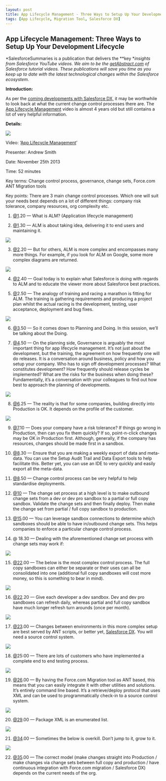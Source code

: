 ```yaml
---
layout: post
title: App Lifecycle Management - Three Ways to Setup Up Your Development Lifecycle
tags: [App Lifecycle, Migration Tool, Salesforce DX]
---
```


## App Lifecycle Management: Three Ways to Setup Up Your Development Lifecycle

*SalesforceSummaries is a publication that delivers the **key **insights from Salesforce YouTube videos. We aim to be the [getAbstract.com](https://www.getabstract.com/en/) of Salesforce tutorial videos. These publications will save you time as you keep up to date with the latest technological changes within the Salesforce ecosystem.*

**Introduction:**

As per the [coming developments with Salesforce DX,](https://medium.com/salesforcesummaries/salesforce-platform-winter-18-release-readiness-summary-9910115b4b03) it may be worthwhile to look back at what the current change control processes there are. The [App Lifecycle Management](https://www.youtube.com/watch?v=7DCWN1YhE7g) video is almost 4 years old but still contains a lot of very helpful information.

**Details:**

![](https://cdn-images-1.medium.com/max/2000/1*ZXXCLmRhfsC05KPIM4ceyA.png)

Video: ‘[App Lifecycle Management](https://www.youtube.com/watch?v=7DCWN1YhE7g)’

Presenter: Andrew Smith

Date: November 25th 2013

Time: 52 minutes

Key terms: Change control process, governance, change sets, Force.com ANT Migration tools

Key points: There are 3 main change control processes. Which one will suit your needs best depends on a lot of different things: company risk tolerance, company resources, org complexity etc.

 1. [@1](http://twitter.com/1).20 — What is ALM? (Application lifecycle management)

 2. [@1](http://twitter.com/1).30 — ALM is about taking idea, delivering it to end users and maintaining it.

![](https://cdn-images-1.medium.com/max/2000/1*Wns-GOdVPQS2drx44FtxFQ.png)

3. [@2](http://twitter.com/2).20 — But for others, ALM is more complex and encompasses many more things. For example, if you look for ALM on Google, some more complex diagrams are returned.

![](https://cdn-images-1.medium.com/max/2000/1*3rZU_3gMOYDhfw86-CZjcw.png)

4. [@2](http://twitter.com/2).40 — Goal today is to explain what Salesforce is doing with regards to ALM and to educate the viewer more about Salesforce best practices.

5. [@](http://twitter.com/2)2.50 — The analogy of training and racing a marathon is fitting for ALM. The training is gathering requirements and producing a project plan whilst the actual racing is the development, testing, user acceptance, deployment and bug fixes.

![](https://cdn-images-1.medium.com/max/2000/1*u01r0sQn3EMH0Q6dgsQ49g.png)

6. [@3](http://twitter.com/3).50 — So it comes down to Planning and Doing. In this session, we’ll be talking about the Doing.

7. [@4](http://twitter.com/4).50 — On the planning side, Governance is arguably the most important thing for app lifecycle management. It’s not just about the development, but the training, the agreement on how frequently one will do releases. It is a conversation around business, policy and how you setup your company. Who has to sign off development processes? What constitutes development? How frequently should release cycles be implemented? What are the risks for the business when doing these? Fundamentally, it’s a conversation with your colleagues to find out how best to approach the planning of developments.

![](https://cdn-images-1.medium.com/max/2000/1*02QSzRADdz5Hw7_TdYJelg.png)

8. [@6](http://twitter.com/6).25 — The reality is that for some companies, building directly into Production is OK. It depends on the profile of the customer.

![](https://cdn-images-1.medium.com/max/2000/1*eC8Mlewc6q51XNUnWBU_jw.png)

9. [@7](http://twitter.com/7).10 — Does your company have a risk tolerance? If things go wrong in Production, then can you fix them quickly? If so, point-n-click changes may be OK in Production first. Although, generally, if the company has resources, changes should be made first in a sandbox.

10. [@8](http://twitter.com/8).30 — Ensure that you are making a weekly export of data and meta-data. You can use the Setup Audit Trail and Data Export tools to help facilitate this. Better yet, you can use an IDE to very quickly and easily export all the meta-data.

11. [@8](http://twitter.com/8).50 — Change control process can be very helpful to help standardise deployments.

12. [@10](http://twitter.com/10) — The change set process at a high level is to make outbound change sets from a dev or dev pro sandbox to a partial or full copy sandbox. Validate the change sets and then finally deploy. Then make the change set from partial / full copy sandbox to production.

13. [@15](http://twitter.com/15).00 — You can leverage sandbox connections to determine which sandboxes should be able to have in/outbound change sets. This helps companies to enforce a particular change control process.

14. @ 18.30 — Dealing with the aforementioned change set process with change sets may work if:

![](https://cdn-images-1.medium.com/max/2000/1*bppq1wNNuzjgESQAUGOoXQ.png)

15. [@22](http://twitter.com/22).00 — The below is the most complex control process. The full copy sandboxes can either be separate or their uses can all be consolidated into one (additional full copy sandboxes will cost more money, so this is something to bear in mind).

![](https://cdn-images-1.medium.com/max/2000/1*CFNJK-uOrvtYwmDPEbc20A.png)

16. [@22](http://twitter.com/22).20 — Give each developer a dev sandbox. Dev and dev pro sandboxes can refresh daily, whereas partial and full copy sandbox have much longer refresh turn arounds (once per month).

![](https://cdn-images-1.medium.com/max/2000/1*HZLUrT0x0EW8xUJcLxi6zw.png)

17. [@23](http://twitter.com/23).00 — Changes between environments in this more complex setup are best served by ANT scripts, or better yet, [Salesforce DX](https://gearset.com/blog/salesforce-dx). You will need a source control system.

![](https://cdn-images-1.medium.com/max/2000/1*LcwLChgHtODPQcJXVmzgUA.png)

18. [@](http://twitter.com/25)25:00 — There are lots of customers who have implemented a complete end to end testing process.

![](https://cdn-images-1.medium.com/max/2000/1*fw_m2cnBAg3a1371y2zgsA.png)

19. [@26](http://twitter.com/26).00 — By having the Force.com Migration tool as ANT based, this means that you can easily integrate it with other utilities and solutions. It’s entirely command line based. It’s a retrieve/deploy protocol that uses XML and can be used to programmatically check-in to a source control system.

![](https://cdn-images-1.medium.com/max/2000/1*iyJnSbhVWGe5AP3fA1HxVg.png)

20. [@29](http://twitter.com/29).00 — Package XML is an enumerated list.

![](https://cdn-images-1.medium.com/max/2000/1*Yp8n3qSDeOfK_eI6jI3XVg.png)

21. [@34](http://twitter.com/34).00 — Sometimes the below is overkill. Don’t jump to it, grow to it.

![](https://cdn-images-1.medium.com/max/2000/1*MHwgdABosJAJfZsZyQvUGw.png)

22. [@35](http://twitter.com/35).00 — The correct model (make changes straight into Production / make changes via change sets between full copy and production / have continuous integration with Force.com migration / Salesforce DX) depends on the current needs of the org.
